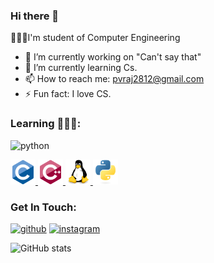 ### Hi there 👋

👨🏻‍🎓I'm student of Computer Engineering 

- 🔭 I’m currently working on "Can't say that"
- 🌱 I’m currently learning Cs.
- 📫 How to reach me: pvraj2812@gmail.com
- ⚡ Fun fact: I love CS.

### Learning 👨🏻‍💻:
<img src="https://user-images.githubusercontent.com/76398810/116827568-1c623700-ab89-11eb-86da-a7685ab9d658.gif" alt="python" style="max-width:100%;">
<p align="left"> 
<a href="https://www.javatpoint.com/c-programming-language-tutorial" rel="nofollow"> <img src="https://raw.githubusercontent.com/devicons/devicon/master/icons/c/c-original.svg" alt="c" width="40" height="40" style="max-width:100%;"> </a> 
<a href="https://www.javatpoint.com/cpp-tutorial " rel="nofollow"> <img src="https://raw.githubusercontent.com/devicons/devicon/master/icons/cplusplus/cplusplus-original.svg" alt="cplusplus" width="40" height="40" style="max-width:100%;"> </a> 
<a href="https://www.linux.org/" rel="nofollow"> <img src="https://raw.githubusercontent.com/devicons/devicon/master/icons/linux/linux-original.svg" alt="linux" width="40" height="40" style="max-width:100%;"> </a> 
<a href="https://www.python.org" rel="nofollow"> <img src="https://raw.githubusercontent.com/devicons/devicon/master/icons/python/python-original.svg" alt="python" width="40" height="40" style="max-width:100%;"> </a> </p>
<!--<img src="https://raw.githubusercontent.com/devicons/devicon/master/icons/linux/linux-original.svg" alt="linux" width="40" height="40" style="max-width:100%;">
<img src="https://raw.githubusercontent.com/devicons/devicon/master/icons/python/python-original.svg" alt="python" width="40" height="40" style="max-width:100%;"> -->

### Get In Touch:
[<img src='https://cdn.jsdelivr.net/npm/simple-icons@3.0.1/icons/github.svg' alt='github' height='40'>](https://github.com/vraj-ui)  [<img src='https://cdn.jsdelivr.net/npm/simple-icons@3.0.1/icons/instagram.svg' alt='instagram' height='40'>](https://www.instagram.com/thegourmand.vrj/)  

![GitHub stats](https://github-readme-stats.vercel.app/api?username=vraj-ui&show_icons=true)
